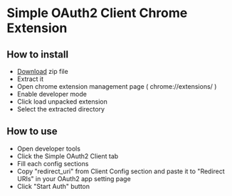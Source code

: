# Simple OAuth2 Client Chrome Extension

## How to install

- [Download](https://github.com/satetsu888/simple-oauth2-client-extension/archive/refs/heads/main.zip) zip file
- Extract it
- Open chrome extension management page ( chrome://extensions/ )
- Enable developer mode
- Click load unpacked extension
- Select the extracted directory

## How to use

- Open developer tools
- Click the Simple OAuth2 Client tab
- Fill each config sections
- Copy "redirect_uri" from Client Config section and paste it to "Redirect URIs" in your OAuth2 app setting page
- Click "Start Auth" button
